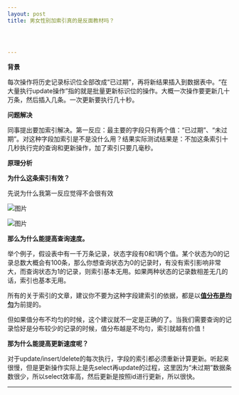 ```yaml
---
layout: post
title: 男女性别加索引真的是反面教材吗？




---
```


**背景**

每次操作将历史记录标识位全部改成“已过期”，再将新结果插入到数据表中。“在大量执行update操作”指的就是批量更新标识位的操作。大概一次操作要更新几十万条，然后插入几条。一次更新要执行几十秒。

**问题解决**

同事提出要加索引解决。第一反应：最主要的字段只有两个值：“已过期”、“未过期”。对这种字段加索引是不是没什么用？结果实际测试结果是：不加这条索引十几秒执行完的查询和更新操作，加了索引只要几毫秒。

**原理分析**

**为什么这条索引有效？**

先说为什么我第一反应觉得不会很有效

![图片](https://mmbiz.qpic.cn/mmbiz_png/2tk5ianItRlibsicbHxHNficSEZrSPTPlg887gorEmFNlVsu5UCZcr88tzLRYD2C89fFHBrvzLcRqiaMEQ4hToycHTQ/640?wx_fmt=png&tp=webp&wxfrom=5&wx_lazy=1&wx_co=1)

![图片](https://mmbiz.qpic.cn/mmbiz_png/2tk5ianItRlibsicbHxHNficSEZrSPTPlg88upamLYZAiauqfu1sI87pJ2WCm4y48iaB6MUbW34geVMhRSy8icLBnTkHA/640?wx_fmt=png&tp=webp&wxfrom=5&wx_lazy=1&wx_co=1)

**那么为什么能提高查询速度。**

举个例子，假设表中有一千万条记录，状态字段有0和1两个值。某个状态为0的记录总数大概会有100条，那么你想查询状态为0的记录时，有没有索引影响非常大，而查询状态为1的记录，则索引基本无用。如果两种状态的记录数相差无几的话，索引也基本无用。

所有的关于索引的文章，建议你不要为这种字段建索引的依据，都是以<u>**值分布是均匀**</u>为前提的。

但如果值分布不均匀的时候，这个建议就不一定是正确的了。当我们需要查询的记录恰好是分布较少的记录的时候，值分布越是不均匀，索引就越有价值！

**那为什么能提高更新速度呢？**

对于update/insert/delete的每次执行，字段的索引都必须重新计算更新。听起来很慢，但是更新操作实际上是先select再update的过程，这里因为“未过期”数据条数很少，所以select效率高，然后更新是按照id进行更新，所以很快。





---

